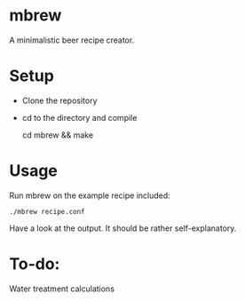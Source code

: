 mbrew
=====

A minimalistic beer recipe creator.

Setup
=====

* Clone the repository

* cd to the directory and compile

    cd mbrew && make

Usage
=====

Run mbrew on the example recipe included:

    ./mbrew recipe.conf

Have a look at the output. It should be rather self-explanatory.

To-do:
=====
Water treatment calculations
